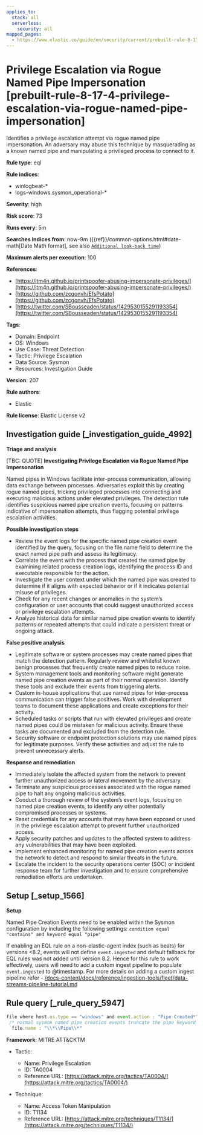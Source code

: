 ```yaml
---
applies_to:
  stack: all
  serverless:
    security: all
mapped_pages:
  - https://www.elastic.co/guide/en/security/current/prebuilt-rule-8-17-4-privilege-escalation-via-rogue-named-pipe-impersonation.html
---
```


# Privilege Escalation via Rogue Named Pipe Impersonation [prebuilt-rule-8-17-4-privilege-escalation-via-rogue-named-pipe-impersonation]

Identifies a privilege escalation attempt via rogue named pipe impersonation. An adversary may abuse this technique by masquerading as a known named pipe and manipulating a privileged process to connect to it.

**Rule type**: eql

**Rule indices**:

* winlogbeat-*
* logs-windows.sysmon_operational-*

**Severity**: high

**Risk score**: 73

**Runs every**: 5m

**Searches indices from**: now-9m ({{ref}}/common-options.html#date-math[Date Math format], see also [`Additional look-back time`](docs-content://solutions/security/detect-and-alert/create-detection-rule.md#rule-schedule))

**Maximum alerts per execution**: 100

**References**:

* [https://itm4n.github.io/printspoofer-abusing-impersonate-privileges/](https://itm4n.github.io/printspoofer-abusing-impersonate-privileges/)
* [https://github.com/zcgonvh/EfsPotato](https://github.com/zcgonvh/EfsPotato)
* [https://twitter.com/SBousseaden/status/1429530155291193354](https://twitter.com/SBousseaden/status/1429530155291193354)

**Tags**:

* Domain: Endpoint
* OS: Windows
* Use Case: Threat Detection
* Tactic: Privilege Escalation
* Data Source: Sysmon
* Resources: Investigation Guide

**Version**: 207

**Rule authors**:

* Elastic

**Rule license**: Elastic License v2

## Investigation guide [_investigation_guide_4992]

**Triage and analysis**

[TBC: QUOTE]
**Investigating Privilege Escalation via Rogue Named Pipe Impersonation**

Named pipes in Windows facilitate inter-process communication, allowing data exchange between processes. Adversaries exploit this by creating rogue named pipes, tricking privileged processes into connecting and executing malicious actions under elevated privileges. The detection rule identifies suspicious named pipe creation events, focusing on patterns indicative of impersonation attempts, thus flagging potential privilege escalation activities.

**Possible investigation steps**

* Review the event logs for the specific named pipe creation event identified by the query, focusing on the file.name field to determine the exact named pipe path and assess its legitimacy.
* Correlate the event with the process that created the named pipe by examining related process creation logs, identifying the process ID and executable responsible for the action.
* Investigate the user context under which the named pipe was created to determine if it aligns with expected behavior or if it indicates potential misuse of privileges.
* Check for any recent changes or anomalies in the system’s configuration or user accounts that could suggest unauthorized access or privilege escalation attempts.
* Analyze historical data for similar named pipe creation events to identify patterns or repeated attempts that could indicate a persistent threat or ongoing attack.

**False positive analysis**

* Legitimate software or system processes may create named pipes that match the detection pattern. Regularly review and whitelist known benign processes that frequently create named pipes to reduce noise.
* System management tools and monitoring software might generate named pipe creation events as part of their normal operation. Identify these tools and exclude their events from triggering alerts.
* Custom in-house applications that use named pipes for inter-process communication can trigger false positives. Work with development teams to document these applications and create exceptions for their activity.
* Scheduled tasks or scripts that run with elevated privileges and create named pipes could be mistaken for malicious activity. Ensure these tasks are documented and excluded from the detection rule.
* Security software or endpoint protection solutions may use named pipes for legitimate purposes. Verify these activities and adjust the rule to prevent unnecessary alerts.

**Response and remediation**

* Immediately isolate the affected system from the network to prevent further unauthorized access or lateral movement by the adversary.
* Terminate any suspicious processes associated with the rogue named pipe to halt any ongoing malicious activities.
* Conduct a thorough review of the system’s event logs, focusing on named pipe creation events, to identify any other potentially compromised processes or systems.
* Reset credentials for any accounts that may have been exposed or used in the privilege escalation attempt to prevent further unauthorized access.
* Apply security patches and updates to the affected system to address any vulnerabilities that may have been exploited.
* Implement enhanced monitoring for named pipe creation events across the network to detect and respond to similar threats in the future.
* Escalate the incident to the security operations center (SOC) or incident response team for further investigation and to ensure comprehensive remediation efforts are undertaken.


## Setup [_setup_1566]

**Setup**

Named Pipe Creation Events need to be enabled within the Sysmon configuration by including the following settings: `condition equal "contains" and keyword equal "pipe"`

If enabling an EQL rule on a non-elastic-agent index (such as beats) for versions <8.2, events will not define `event.ingested` and default fallback for EQL rules was not added until version 8.2. Hence for this rule to work effectively, users will need to add a custom ingest pipeline to populate `event.ingested` to @timestamp. For more details on adding a custom ingest pipeline refer - [/docs-content/docs/reference/ingestion-tools/fleet/data-streams-pipeline-tutorial.md](docs-content://reference/ingestion-tools/fleet/data-streams-pipeline-tutorial.md)


## Rule query [_rule_query_5947]

```js
file where host.os.type == "windows" and event.action : "Pipe Created*" and
 /* normal sysmon named pipe creation events truncate the pipe keyword */
  file.name : "\\*\\Pipe\\*"
```

**Framework**: MITRE ATT&CKTM

* Tactic:

    * Name: Privilege Escalation
    * ID: TA0004
    * Reference URL: [https://attack.mitre.org/tactics/TA0004/](https://attack.mitre.org/tactics/TA0004/)

* Technique:

    * Name: Access Token Manipulation
    * ID: T1134
    * Reference URL: [https://attack.mitre.org/techniques/T1134/](https://attack.mitre.org/techniques/T1134/)



